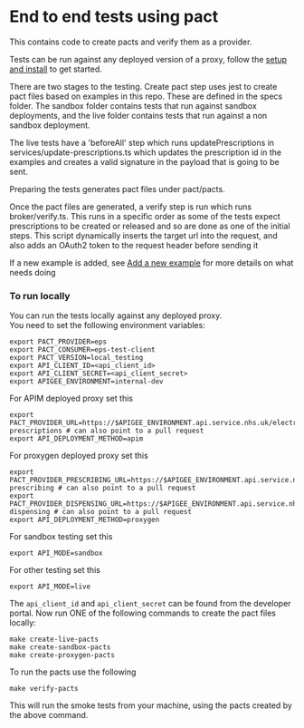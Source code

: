 # End to end tests using pact

This contains code to create pacts and verify them as a provider.   

Tests can be run against any deployed version of a proxy, follow the [setup and install](#setup) to get started.   

There are two stages to the testing. Create pact step uses jest to create pact files based on examples in this repo. These are defined in the specs folder. 
The sandbox folder contains tests that run against sandbox deployments, and the live folder contains tests that run against a non sandbox deployment.   

The live tests have a 'beforeAll' step which runs updatePrescriptions in services/update-prescriptions.ts which updates the prescription id in the examples and creates a valid signature in the payload that is going to be sent. 

Preparing the tests generates pact files under pact/pacts.


Once the pact files are generated, a verify step is run which runs broker/verify.ts. This runs in a specific order as some of the tests expect prescriptions to be created or released and so are done as one of the initial steps. This script dynamically inserts the target url into the request, and also adds an OAuth2 token to the request header before sending it


If a new example is added, see [Add a new example](./docs/AddingExamples.md) for more details on what needs doing


### To run locally

You can run the tests locally against any deployed proxy.   
You need to set the following environment variables:
```
export PACT_PROVIDER=eps
export PACT_CONSUMER=eps-test-client
export PACT_VERSION=local_testing
export API_CLIENT_ID=<api_client_id>
export API_CLIENT_SECRET=<api_client_secret>
export APIGEE_ENVIRONMENT=internal-dev
```
For APIM deployed proxy set this
```
export PACT_PROVIDER_URL=https://$APIGEE_ENVIRONMENT.api.service.nhs.uk/electronic-prescriptions # can also point to a pull request
export API_DEPLOYMENT_METHOD=apim
```

For proxygen deployed proxy set this
```
export PACT_PROVIDER_PRESCRIBING_URL=https://$APIGEE_ENVIRONMENT.api.service.nhs.uk/fhir-prescribing # can also point to a pull request
export PACT_PROVIDER_DISPENSING_URL=https://$APIGEE_ENVIRONMENT.api.service.nhs.uk/fhir-dispensing # can also point to a pull request
export API_DEPLOYMENT_METHOD=proxygen
```

For sandbox testing set this
```
export API_MODE=sandbox
```

For other testing set this
```
export API_MODE=live
```

The `api_client_id` and `api_client_secret` can be found from the developer portal.
Now run ONE of the following commands to create the pact files locally:

```
make create-live-pacts
make create-sandbox-pacts
make create-proxygen-pacts
```

To run the pacts use the following
```
make verify-pacts
```
This will run the smoke tests from your machine, using the pacts created by the above command.
